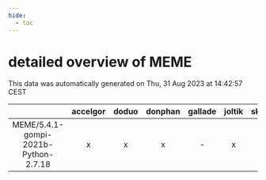 ```yaml
---
hide:
  - toc
---
```


detailed overview of MEME
=========================


This data was automatically generated on Thu, 31 Aug 2023 at 14:42:57 CEST  

| |accelgor|doduo|donphan|gallade|joltik|skitty|swalot|victini|
| :---: | :---: | :---: | :---: | :---: | :---: | :---: | :---: | :---: |
|MEME/5.4.1-gompi-2021b-Python-2.7.18|x|x|x|-|x|x|x|x|
